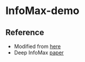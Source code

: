 # InfoMax-demo

## Reference 
- Modified from [here](https://github.com/DuaneNielsen/DeepInfomaxPytorch)
- Deep InfoMax [paper](https://arxiv.org/abs/1808.06670)
